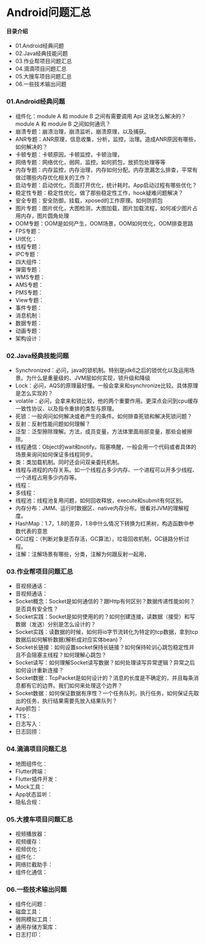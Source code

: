 # Android问题汇总
#### 目录介绍
- 01.Android经典问题
- 02.Java经典技能问题
- 03.作业帮项目问题汇总
- 04.滴滴项目问题汇总
- 05.大搜车项目问题汇总
- 06.一些技术输出问题




### 01.Android经典问题
- 组件化：module A 和 module B 之间有需要调用 Api 这块怎么解决的？module A 和 module B 之间如何通讯？
- 崩溃专题：崩溃治理，崩溃监听，崩溃原理，以及捕获。
- ANR专题：ANR原理，信息收集，分析，监控，治理。造成ANR原因有哪些，如何解决的？
- 卡顿专题：卡顿原因，卡顿监控，卡顿治理，
- 网络专题：网络优化，弱网，监控。如何抓包，放抓包处理等等
- 内存专题：内存监控，内存治理，内存如何分配。内存泄漏怎么排查，平常有做过哪些内存优化相关的工作？
- 启动专题：启动优化，页面打开优化，统计耗时。App启动过程有哪些优化？
- 稳定性专题：稳定性优化，做了那些稳定性工作，hook疑难问题解决？
- 安全专题：安全防御，挂载，xposed的工作原理。如何防抓包
- 图片专题：图片优化，大图检测，大图加载，图片加载流程，如何减少图片占用内存，图片圆角处理
- OOM专题：OOM是如何产生，OOM场景，OOM如何优化，OOM排查思路
- FPS专题：
- UI优化：
- 线程专题：
- IPC专题：
- 四大组件：
- 弹窗专题：
- WMS专题：
- AMS专题：
- PMS专题：
- View专题：
- 事件专题：
- 消息机制：
- 数据专题：
- 动画专题：
- 架构设计：



### 02.Java经典技能问题
- Synchronized：必问，java的锁机制。特别是jdk6之后的锁优化以及运用场景。为什么是重量级的、JVM层如何实现，锁升级和降级
- Lock：必问，AQS的原理最好懂。一般会拿来和synchronize比较。具体原理是怎么实现的？
- volatile：必问，会拿来和锁比较，他的两个重要作用。更深点会问到cpu缓存一致性协议、以及指令重排的类型与原理。
- 死锁：一般询问如何解决或者产生的条件。如何排查死锁和解决死锁问题？
- 反射：反射性能问题如何理解？
- 泛型：泛型擦除理解。方法，成员变量，方法体里面局部变量，那些会被擦除。
- 线程通信：Object的wait和notify。阻塞唤醒，一般会用一个代码或者具体的场景来询问如何保证多线程同步。
- 类：类加载机制。同时还会问双亲委托机制。
- 线程与进程的内存关系。如一个线程占多少内存、一个进程可以开多少线程、一个进程占用多少内存等。
- 线程：
- 多线程：
- 线程池：线程池复用问题，如何回收释放，execute和submit有何区别。
- 内存分布：JMM、运行时数据区、native内存分布。很看对JVM的理解程度。
- HashMap：1.7，1.8的差异，1.8中什么情况下转换为红黑树，构造函数中参数代表的意思
- GC过程：（判断对象是否存活，GC算法），垃圾回收机制，GC链路分析过程。
- 注解：注解场景有哪些，分类，注解为何跟反射一起用，



### 03.作业帮项目问题汇总
- 音视频通话：
- 音视频通话：
- Socket概念：Socket是如何通信的？跟Http有何区别？数据传递性能如何？是否具有安全性？
- Socket实践：Socket是如何使用的的？如何创建连接，读数据（接受）和写数据（发送）分别是怎么设计的？
- Socket实践：读数据的时候，如何将io字节流转化为特定的tcp数据，拿到tcp数据后如何解析数据(解析成对应实体bean)？
- Socket长链接：如何设置socket保持长链接？如何保持轮训心跳包稳定性并且不会阻塞主线程？如何理解心跳包？
- Socket读写：如何理解Socket读写数据？如何处理读写异常逻辑？异常之后如何设计重新连接？
- Socket数据：TcpPacket是如何设计的？消息的长度是不确定的，并且每条消息都有它的边界。我们如何来处理这个边界？
- Socket数据：如何保证数据有序性？一个任务队列，执行任务，如何保证先取出的任务，执行结果需要先放入结果队列？
- App抓包：
- TTS：
- 日志写入：
- 日志回捞：



### 04.滴滴项目问题汇总
- 地图组件化：
- Flutter跨端：
- Flutter插件开发：
- Mock工具：
- App状态监听：
- 隐私合规：



### 05.大搜车项目问题汇总
- 视频播放器：
- 视频缓存：
- 视频优化：
- 组件化：
- 网络拦截助手：
- 组件化通信：



### 06.一些技术输出问题
- 组件化问题：
- 磁盘工具：
- 弱网模拟工具：
- 通用存储方案库：
- 日志打印：





